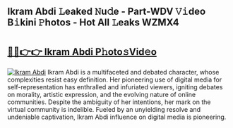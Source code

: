 ## Ikram Abdi 𝙻eaked 𝙽u𝚍e - Part-WDV 𝚅𝚒deo B𝚒kini 𝙿hotos - Hot All 𝙻eaks WZMX4

# <h2><a href="http://ld24t9.urlbe.top/?page=Ikram+Abdi">🔗🔗👉👉 Ikram Abdi P𝚑oto𝚜Vid𝚎o</a></h2>

[![Ikram Abdi](https://i.imgur.com/eBuTRDB.gif)](http://ld24t9.urlbe.top/?page=Ikram+Abdi)
Ikram Abdi is a multifaceted and debated character, whose complexities resist easy definition. Her pioneering use of digital media for self-representation has enthralled and infuriated viewers, igniting debates on morality, artistic expression, and the evolving nature of online communities. Despite the ambiguity of her intentions, her mark on the virtual community is indelible. Fueled by an unyielding resolve and undeniable captivation, Ikram Abdi influence on digital media is pioneering.
